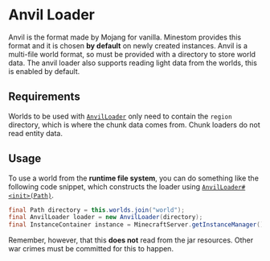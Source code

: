 # Anvil Loader

Anvil is the format made by Mojang for vanilla. Minestom provides this format and it is chosen **by default** on newly created instances. Anvil is a multi-file world format, so must be provided with a directory to store world data. The anvil loader also supports reading light data from the worlds, this is enabled by default.

## Requirements

Worlds to be used with [`AnvilLoader`](https://javadoc.minestom.net/net.minestom.server/net/minestom/server/instance/anvil/AnvilLoader.html) only need to contain the `region` directory, which is where the chunk data comes from. Chunk loaders do not read entity data.

## Usage

To use a world from the **runtime file system**, you can do something like the following code snippet, which constructs the loader using [`AnvilLoader#<init>(Path)`](https://javadoc.minestom.net/net.minestom.server/net/minestom/server/instance/anvil/AnvilLoader.html#%3Cinit%3E(java.nio.file.Path)).

```java
final Path directory = this.worlds.join("world");
final AnvilLoader loader = new AnvilLoader(directory);
final InstanceContainer instance = MinecraftServer.getInstanceManager().createInstanceContainer(loader);
```

Remember, however, that this **does not** read from the jar resources. Other war crimes must be committed for this to happen.